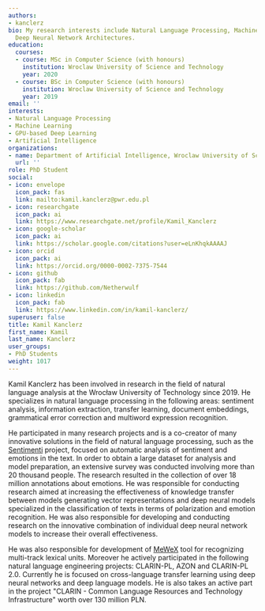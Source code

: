 ```yaml
---
authors:
- kanclerz
bio: My research interests include Natural Language Processing, Machine Learning and
  Deep Neural Network Architectures.
education:
  courses:
  - course: MSc in Computer Science (with honours)
    institution: Wroclaw University of Science and Technology
    year: 2020
  - course: BSc in Computer Science (with honours)
    institution: Wroclaw University of Science and Technology
    year: 2019
email: ''
interests:
- Natural Language Processing
- Machine Learning
- GPU-based Deep Learning
- Artificial Intelligence
organizations:
- name: Department of Artificial Intelligence, Wroclaw University of Science and Technology
  url: ''
role: PhD Student
social:
- icon: envelope
  icon_pack: fas
  link: mailto:kamil.kanclerz@pwr.edu.pl
- icon: researchgate
  icon_pack: ai
  link: https://www.researchgate.net/profile/Kamil_Kanclerz
- icon: google-scholar
  icon_pack: ai
  link: https://scholar.google.com/citations?user=eLnKhqkAAAAJ
- icon: orcid
  icon_pack: ai
  link: https://orcid.org/0000-0002-7375-7544
- icon: github
  icon_pack: fab
  link: https://github.com/Netherwulf
- icon: linkedin
  icon_pack: fab
  link: https://www.linkedin.com/in/kamil-kanclerz/
superuser: false
title: Kamil Kanclerz
first_name: Kamil
last_name: Kanclerz
user_groups:
- PhD Students
weight: 1017
---
```

Kamil Kanclerz has been involved in research in the field of natural language analysis at the Wrocław University of Technology since 2019. He specializes in natural language processing in the following areas: sentiment analysis, information extraction, transfer learning, document embeddings, grammatical error correction and multiword expression recognition. 

He participated in many research projects and is a co-creator of many innovative solutions in the field of natural language processing, such as the [Sentimenti](https://sentimenti.com/) project, focused on automatic analysis of sentiment and emotions in the text. In order to obtain a large dataset for analysis and model preparation, an extensive survey was conducted involving more than 20 thousand people. The research resulted in the collection of over 18 million annotations about emotions. He was responsible for conducting research aimed at increasing the effectiveness of knowledge transfer between models generating vector representations and deep neural models specialized in the classification of texts in terms of polarization and emotion recognition. He was also responsible for developing and conducting research on the innovative combination of individual deep neural network models to increase their overall effectiveness.

He was also responsible for development of [MeWeX](https://ws.clarin-pl.eu/mewex.shtml) tool for recognizing multi-track lexical units. Moreover he actively participated in the following natural language engineering projects: CLARIN-PL, AZON and CLARIN-PL 2.0. Currently he is focused on cross-language transfer learning using deep neural networks and deep language models. He is also takes an active part in the project "CLARIN - Common Language Resources and Technology Infrastructure" worth over 130 million PLN.
